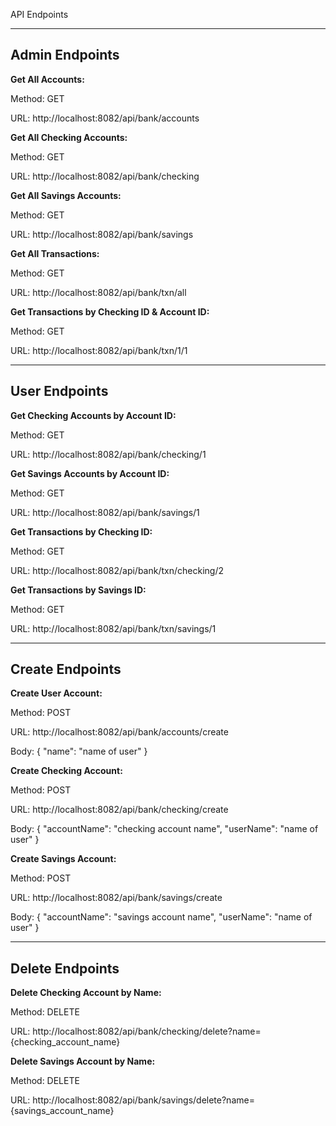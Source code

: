 API Endpoints

-------------------
**Admin Endpoints**
-------------------

**Get All Accounts:**

Method: GET

URL: http://localhost:8082/api/bank/accounts

**Get All Checking Accounts:**

Method: GET

URL: http://localhost:8082/api/bank/checking

**Get All Savings Accounts:**

Method: GET

URL: http://localhost:8082/api/bank/savings

**Get All Transactions:**

Method: GET

URL: http://localhost:8082/api/bank/txn/all

**Get Transactions by Checking ID & Account ID:**

Method: GET

URL: http://localhost:8082/api/bank/txn/1/1

-------------------
**User Endpoints**
-------------------

**Get Checking Accounts by Account ID:**

Method: GET

URL: http://localhost:8082/api/bank/checking/1

**Get Savings Accounts by Account ID:**

Method: GET

URL: http://localhost:8082/api/bank/savings/1

**Get Transactions by Checking ID:**

Method: GET

URL: http://localhost:8082/api/bank/txn/checking/2

**Get Transactions by Savings ID:**

Method: GET

URL: http://localhost:8082/api/bank/txn/savings/1

-------------------
**Create Endpoints**
-------------------

**Create User Account:**

Method: POST

URL: http://localhost:8082/api/bank/accounts/create

Body: { "name": "name of user" }

**Create Checking Account:**

Method: POST

URL: http://localhost:8082/api/bank/checking/create

Body: { "accountName": "checking account name", "userName": "name of user" }

**Create Savings Account:**

Method: POST

URL: http://localhost:8082/api/bank/savings/create

Body: { "accountName": "savings account name", "userName": "name of user" }

-------------------
**Delete Endpoints**
-------------------

**Delete Checking Account by Name:**

Method: DELETE

URL: http://localhost:8082/api/bank/checking/delete?name={checking_account_name}

**Delete Savings Account by Name:**

Method: DELETE

URL: http://localhost:8082/api/bank/savings/delete?name={savings_account_name}
